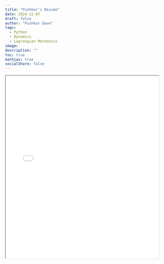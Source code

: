 ```yaml
---
title: "Pushkar's Resume"
date: 2024-12-07
draft: false
author: "Pushkar Dave"
tags:
  - Python
  - Dynamics
  - Lagrangian Mechanics
image: 
description: ""
toc: true
mathjax: true
socialShare: false
---
```

<iframe src="/PushkarDave-Resume.pdf" width="100%" height="600px"></iframe>

